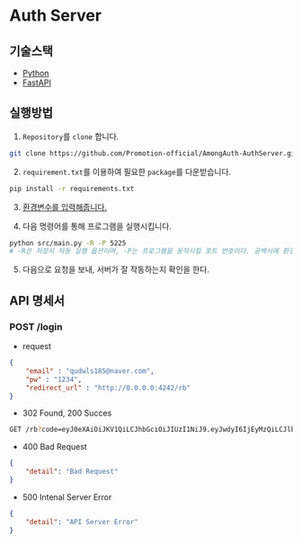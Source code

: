 # Auth Server

## 기술스택
- [Python](https://www.python.org/)
- [FastAPI](https://fastapi.tiangolo.com/)

## 실행방법

1. `Repository`를 `clone` 합니다.
```sh
git clone https://github.com/Promotion-official/AmongAuth-AuthServer.git
```

2. `requirement.txt`를 이용하여 필요한 `package`를 다운받습니다.
```sh
pip install -r requirements.txt
```

3. [환경변수를 입력해줍니다.](#환경-변수)

4. 다음 명령어를 통해 프로그램을 실행시킵니다.
```sh
python src/main.py -R -P 5225
# -R은 저장시 자동 실행 옵션이며, -P는 프로그램을 동작시킬 포트 번호이다. 공백시에 환경변수에 입력된 값으로 실행됩니다.
```

5. 다음으로 요청을 보내, 서버가 잘 작동하는지 확인을 한다.

## API 명세서

### POST /login
- request
```json
{
    "email" : "qudwls185@naver.com",
    "pw" : "1234",
    "redirect_url" : "http://0.0.0.0:4242/rb"
}
```

- 302 Found, 200 Succes
```sh
GET /rb?code=eyJ0eXAiOiJKV1QiLCJhbGciOiJIUzI1NiJ9.eyJwdyI6IjEyMzQiLCJlbWFpbCI6InF1ZHdsczE4NUBuYXZlci5jb20ifQ.L-zOOPQwhgQHAubM0vc9eIy58LK3Gu4gC08IrAX0YDA
```

- 400 Bad Request
```json
{
    "detail": "Bad Request"
}
```

- 500 Intenal Server Error
```json
{
    "detail": "API Server Error"
}
```
